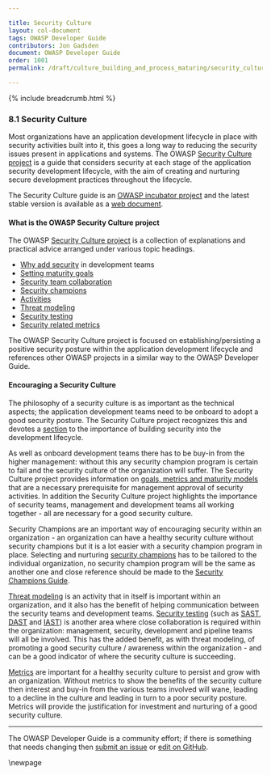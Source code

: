 ```yaml
---

title: Security Culture
layout: col-document
tags: OWASP Developer Guide
contributors: Jon Gadsden
document: OWASP Developer Guide
order: 1001
permalink: /draft/culture_building_and_process_maturing/security_culture/

---
```


{% include breadcrumb.html %}

### 8.1 Security Culture

Most organizations have an application development lifecycle in place with security activities built into it,
this goes a long way to reducing the security issues present in applications and systems.
The OWASP [Security Culture project][culture] is a guide that considers security
at each stage of the application security development lifecycle,
with the aim of creating and nurturing secure development practices throughout the lifecycle.

The Security Culture guide is an [OWASP incubator project][culturerepo]
and the latest stable version is available as a [web document][culturedoc].

#### What is the OWASP Security Culture project

The OWASP [Security Culture project][culture] is a collection of explanations and practical advice
arranged under various topic headings.

* [Why add security][culturewhy] in development teams
* [Setting maturity goals][culturegoal]
* [Security team collaboration][culturegoal]
* [Security champions][culturechamps]
* [Activities][cultureacts]
* [Threat modeling][culturetm]
* [Security testing][culturetest]
* [Security related metrics][culturemetrics]

The OWASP Security Culture project is focused on establishing/persisting
a positive security posture within the application development lifecycle
and references other OWASP projects in a similar way to the OWASP Developer Guide.

#### Encouraging a Security Culture

The philosophy of a security culture is as important as the technical aspects;
the application development teams need to be onboard to adopt a good security posture.
The Security Culture project recognizes this and devotes a [section][culturewhy] to the importance
of building security into the development lifecycle.

As well as onboard development teams there has to be buy-in from the higher management:
without this any security champion program is certain to fail and the security culture of the organization will suffer.
The Security Culture project provides information on [goals, metrics and maturity models][culturegoal]
that are a necessary prerequisite for management approval of security activities.
In addition the Security Culture project highlights the importance of security teams,
management and development teams all working together - all are necessary for a good security culture.

Security Champions are an important way of encouraging security within an organization - an organization can have a
healthy security culture without security champions but it is a lot easier with a security champion program in place.
Selecting and nurturing [security champions][culturechamps] has to be tailored to the individual organization,
no security champion program will be the same as another one and close reference should be made to
the [Security Champions Guide][scguide].

[Threat modeling][culturetm] is an activity that in itself is important within an organization,
and it also has the benefit of helping communication between the security teams and development teams.
[Security testing][culturetest] (such as [SAST][dsosast], [DAST][dsodast] and [IAST][dsoiast])
is another area where close collaboration is required within the organization:
management, security, development and pipeline teams will all be involved.
This has the added benefit, as with threat modeling, of promoting a good security culture / awareness
within the organization - and can be a good indicator of where the security culture is succeeding.

[Metrics][culturemetrics] are important for a healthy security culture to persist and grow with an organization.
Without metrics to show the benefits of the security culture then interest and buy-in from the various
teams involved will wane, leading to a decline in the culture and leading in turn to a poor security posture.
Metrics will provide the justification for investment and nurturing of a good security culture.

----

The OWASP Developer Guide is a community effort; if there is something that needs changing
then [submit an issue][issue1001] or [edit on GitHub][edit1001].

[issue1001]: https://github.com/OWASP/www-project-developer-guide/issues/new?labels=enhancement&template=request.md&title=Update:%2010-culture-process/01-security-culture
[edit1001]: https://github.com/OWASP/www-project-developer-guide/blob/main/draft/10-culture-process/01-security-culture.md
[culture]: https://owasp.org/www-project-security-culture/
[cultureacts]: https://owasp.org/www-project-security-culture/stable/5-Activities/
[culturechamps]: https://owasp.org/www-project-security-culture/stable/4-Security_Champions/
[culturedoc]: https://owasp.org/www-project-security-culture/stable/
[culturegoal]: https://owasp.org/www-project-security-culture/stable/3-Goal_Setting_and_Security_Team_Collaboration/
[culturemetrics]: https://owasp.org/www-project-security-culture/stable/8-Metrics/
[culturerepo]: https://github.com/OWASP/www-project-security-culture
[culturetest]: https://owasp.org/www-project-security-culture/stable/7-Security_Testing/
[culturetm]: https://owasp.org/www-project-security-culture/stable/6-Threat_Modelling/
[culturewhy]: https://owasp.org/www-project-security-culture/stable/2-Why_Add_Security_In_Development_Teams/
[dsodast]: https://owasp.org/www-project-devsecops-guideline/latest/02b-Dynamic-Application-Security-Testing
[dsoiast]: https://owasp.org/www-project-devsecops-guideline/latest/02c-Interactive-Application-Security-Testing
[dsosast]: https://owasp.org/www-project-devsecops-guideline/latest/02a-Static-Application-Security-Testing
[scguide]: https://owasp.org/www-project-security-champions-guidebook/

\newpage
